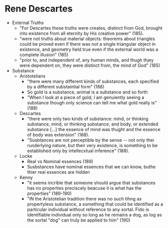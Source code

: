 Rene Descartes
==============
- External Truths
    * "For Descartes these truths were creates, distinct from God, brought into existence from all eternity by His creative power" (185).
    * "were not truths about material objects: theorems about triangles could be proved even if there was not a single triangular object in existence, and geometry held true even if the external world was a complete illusion" (185)
    * "prior to, and independent of, any human minds, and thugh thjey were dependent on, they were distinct from, the mind of God" (185)
- Substance
    * Aristotelians
        - "there were many different kinds of substances, each specified by a different substaintial form" (188)
        - So gold is a substance, animal is a substance and so forth
        - "When I look at a piece of gold, I am genuiently seeing a substance though only science can tell me what gold really is" (188)
    * Descartes
        - "there were only two kinds of substance: mind, or thinking substance, mind, or thinking substance, and body, or extended substance [...] the essence of mind was thught and the essence of body was extension" (188).
        - "Susbtances are not perceptible by the sense -- not only thei runderlying nature, but their very existence, is something to be established only by intellecxtual inference" (188).
    * Locke
        - Real vs Nominal essences (189)
        - Susbstances have nominal essences that we can know, buthe thier real essences are hidden
    * Kenny
        - "it seems incrible that someone should argue that substances has no properties preciscely beacuse it is what has the properties" (189-190)
        - "IN the Aristotelian tradition there was no such tihng as propertyless substance, a something that could be identified as a particular individual without reference to any sortal. Fido is identifiable individual only so long as he remains a dog, as log as the sortal "dog" can truly be applied to him" (190)

